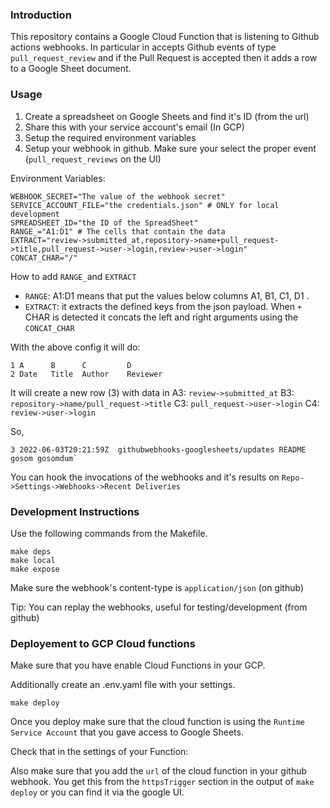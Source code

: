 ### Introduction

This repository contains a Google Cloud Function that is listening
to Github actions webhooks. In particular in accepts Github events 
of type `pull_request_review` and if the Pull Request is accepted 
then it adds a row to a Google Sheet document.

### Usage

1. Create a spreadsheet on Google Sheets and find it's ID (from the url)
2. Share this with your service account's email (In GCP)
3. Setup the required environment variables
4. Setup your webhook in github. Make sure your select the proper event (`pull_request_reviews` on the UI)

Environment Variables:

```
WEBHOOK_SECRET="The value of the webhook secret"
SERVICE_ACCOUNT_FILE="the credentials.json" # ONLY for local development
SPREADSHEET_ID="the ID of the SpreadSheet"
RANGE_="A1:D1" # The cells that contain the data
EXTRACT="review->submitted_at,repository->name+pull_request->title,pull_request->user->login,review->user->login"
CONCAT_CHAR="/"
```

How to add `RANGE_`and `EXTRACT`

- `RANGE`: A1:D1 means that put the values below columns A1, B1, C1, D1 .
- `EXTRACT`: it extracts the defined keys from the json payload. When `+` CHAR is detected 
              it concats the left and right arguments using the `CONCAT_CHAR`


With the above config it will do:
```
1 A      B      C         D
2 Date   Title  Author    Reviewer 
```
It will create a new row (3) with data in
A3: `review->submitted_at`
B3: `repository->name/pull_request->title`
C3: `pull_request->user->login`
C4: `review->user->login`

So,

```
3 2022-06-03T20:21:59Z  githubwebhooks-googlesheets/updates README  gosom gosomdum`
```

You can hook the invocations of the webhooks and it's results on
`Repo->Settings->Webhooks->Recent Deliveries`

### Development Instructions

Use the following commands from the Makefile.

```
make deps
make local
make expose
```

Make sure the webhook's content-type is `application/json` (on github)

Tip: You can replay the webhooks, useful for testing/development (from github)


### Deployement to GCP Cloud functions

Make sure that you have enable Cloud Functions in your GCP. 

Additionally create an .env.yaml file with your settings.


```
make deploy
```

Once you deploy make sure that the cloud function is using the
`Runtime Service Account` that you gave access to Google Sheets.

Check that in the settings of your Function: 

Also make sure that you add the `url` of the cloud function in your
github webhook. You get this from the `httpsTrigger` section in the output
of `make deploy` or you can find it via the google UI.



